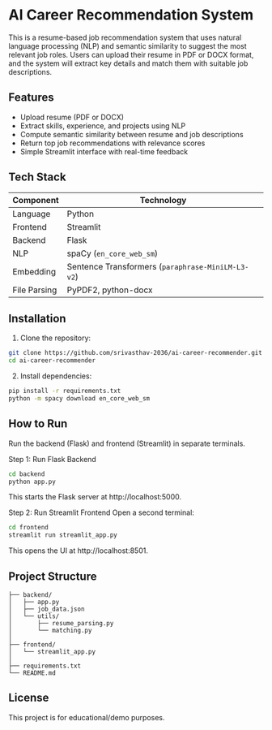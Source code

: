 # AI Career Recommendation System

This is a resume-based job recommendation system that uses natural language processing (NLP) and semantic similarity to suggest the most relevant job roles. Users can upload their resume in PDF or DOCX format, and the system will extract key details and match them with suitable job descriptions.

## Features

- Upload resume (PDF or DOCX)
- Extract skills, experience, and projects using NLP
- Compute semantic similarity between resume and job descriptions
- Return top job recommendations with relevance scores
- Simple Streamlit interface with real-time feedback

## Tech Stack

| Component     | Technology                        |
|---------------|-----------------------------------|
| Language      | Python                            |
| Frontend      | Streamlit                         |
| Backend       | Flask                             |
| NLP           | spaCy (`en_core_web_sm`)          |
| Embedding     | Sentence Transformers (`paraphrase-MiniLM-L3-v2`) |
| File Parsing  | PyPDF2, python-docx               |

## Installation

1. Clone the repository:

```bash
git clone https://github.com/srivasthav-2036/ai-career-recommender.git
cd ai-career-recommender
```

2. Install dependencies:

```bash
pip install -r requirements.txt
python -m spacy download en_core_web_sm
```

## How to Run

Run the backend (Flask) and frontend (Streamlit) in separate terminals.

Step 1: Run Flask Backend
```bash
cd backend
python app.py
```
This starts the Flask server at http://localhost:5000.

Step 2: Run Streamlit Frontend
Open a second terminal:
```bash
cd frontend
streamlit run streamlit_app.py
```
This opens the UI at http://localhost:8501.

## Project Structure

```
├── backend/
│   ├── app.py
│   ├── job_data.json
│   └── utils/
│       ├── resume_parsing.py
│       └── matching.py
│
├── frontend/
│   └── streamlit_app.py
│
├── requirements.txt
└── README.md
```

## License
This project is for educational/demo purposes.
